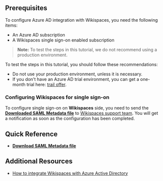 ## Prerequisites

To configure Azure AD integration with Wikispaces, you need the following items:

- An Azure AD subscription
- A Wikispaces single sign-on enabled subscription

> **Note:**
> To test the steps in this tutorial, we do not recommend using a production environment.

To test the steps in this tutorial, you should follow these recommendations:

- Do not use your production environment, unless it is necessary.
- If you don't have an Azure AD trial environment, you can get a one-month trial here: [trail offer](https://azure.microsoft.com/pricing/free-trial/).

### Configuring Wikispaces for single sign-on

To configure single sign-on on **Wikispaces** side, you need to send the **[Downloaded SAML Metadata file](%metadata:metadataDownloadUrl%)** to [Wikispaces support team](https://www.wikispaces.com/site/help). You will get a notification as soon as the configuration has been completed.

## Quick Reference

* **[Download SAML Metadata file](%metadata:metadataDownloadUrl%)**

## Additional Resources

* [How to integrate Wikispaces with Azure Active Directory](https://docs.microsoft.com/azure/active-directory/active-directory-saas-wikispaces-tutorial)

